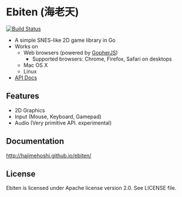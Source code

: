 # Ebiten (海老天)

[![Build Status](https://travis-ci.org/hajimehoshi/ebiten.svg?branch=master)](https://travis-ci.org/hajimehoshi/ebiten)

* A simple SNES-like 2D game library in Go
* Works on
  * Web browsers (powered by [GopherJS](http://gopherjs.org/))
    * Supported browsers: Chrome, Firefox, Safari on desktops
  * Mac OS X
  * Linux
* [API Docs](http://godoc.org/github.com/hajimehoshi/ebiten)

## Features

* 2D Graphics
* Input (Mouse, Keyboard, Gamepad)
* Audio (Very primitive API. experimental)

## Documentation

http://hajimehoshi.github.io/ebiten/

## License

Ebiten is licensed under Apache license version 2.0. See LICENSE file.
